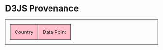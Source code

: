 # D3JS Provenance


<table id="table">

<tr><td>Country</td><td>Data Point</td></tr>

</table>

<div id="chartDiv">

</div>


<style> /* set the CSS */

.barHighlighted { fill: lightgreen; }
.barNotHighlighted { fill: blue; }

.detailedBarNotHighlighted { fill: red; }

.highlightedTableCell {
  background: lightgreen;
}

.disHighlightedTableCell {
  background: transparent;
}


table {
  border-collapse: collapse;
}

table, th, td {
  border: 1px solid black;
  padding: 15px;
}

tr:first-child {
  background: pink;
}

.innerRect {
  background: black;
  width: 10px;
  height: 10px;
}
</style>

<script>
import d3 from "src/external/d3.v5.js";

var data =  [
  {
    "name":"Germany",
    "population": 345,
    "detailed": [
      {
        "name":"bayern",
        "population": 120
      },
      {
        "name":"berlin",
        "population": 120
      },
      {
        "name":"sachsen",
        "population": 105
      }
    ]
  },
  {
    "name":"Spain",
    "population": 200,
    "detailed": [
      {
        "name":"bayern",
        "population": 120
      },
      {
        "name":"berlin",
        "population": 120
      },
      {
        "name":"sachsen",
        "population": 105
      }
    ]
  },
  {
    "name":"Plauen",
    "population": 1000,
    "detailed": [
      {
        "name":"bayern",
        "population": 120
      },
      {
        "name":"berlin",
        "population": 120
      },
      {
        "name":"sachsen",
        "population": 105
      }
    ]
  },
  {
    "name":"Egenhausen",
    "population": 40,
    "detailed": [
      {
        "name":"bayern",
        "population": 120
      },
      {
        "name":"berlin",
        "population": 120
      },
      {
        "name":"sachsen",
        "population": 105
      }
    ]
  },
  {
    "name":"USA",
    "population": 568,
    "detailed": [
      {
        "name":"bayern",
        "population": 120
      },
      {
        "name":"berlin",
        "population": 120
      },
      {
        "name":"sachsen",
        "population": 105
      }
    ]
  },
  {
    "name":"Earth",
    "population": 122,
    "detailed": [
      {
        "name":"bayern",
        "population": 120
      },
      {
        "name":"berlin",
        "population": 120
      },
      {
        "name":"sachsen",
        "population": 105
      }
    ]
  },
  {
    "name":"Mars",
    "population": 321,
    "detailed": [
      {
        "name":"bayern",
        "population": 120
      },
      {
        "name":"berlin",
        "population": 120
      },
      {
        "name":"sachsen",
        "population": 105
      }
    ]
  },
  {
    "name":"Sun",
    "population": 10,
    "detailed": [
      {
        "name":"bayern",
        "population": 120
      },
      {
        "name":"berlin",
        "population": 120
      },
      {
        "name":"sachsen",
        "population": 105
      }
    ]
  },
  {
    "name":"Andromeda",
    "population": 950,
    "detailed": [
      {
        "name":"bayern",
        "population": 120
      },
      {
        "name":"berlin",
        "population": 120
      },
      {
        "name":"sachsen",
        "population": 105
      }
    ]
  },
]


var margin = {top: 20, right: 20, bottom: 30, left: 40};
var width = 860 - margin.left - margin.right;
var height = 500 - margin.top - margin.bottom;
var world = this;

var scopeStart = 0
var scopeEnd = 0

// set the ranges
var x = d3.scaleBand()
          .range([0, width])
          .padding(0.1);
var y = d3.scaleLinear()
          .range([height, 0]);

// append the svg object to the body of the page
// append a 'group' element to 'svg'
// moves the 'group' element to the top left margin
var svg = d3.select(lively.query(this,'#chartDiv'))
  .append("svg")
    .attr("width", width + margin.left + margin.right)
    .attr("height", height + margin.top + margin.bottom)
    
  .append("g")
    .attr("transform", 
          "translate(" + margin.left + "," + margin.top + ")");



// format the data
data.forEach(function(d) {
  d.population = parseInt(d.population);
});

// Scale the range of the data in the domains
x.domain(data.map(function(d) { return d.name; }));
y.domain([0, d3.max(data, function(d) { return d.population; })]);

// append the rectangles for the bar chart



svg.selectAll(".bar")
    .data(data)
  .enter().append("g").append("rect")
    .attr("class", "barNotHighlighted")
    .attr("id", function(d) { return getBarIdFromCountryName(d.name) })
    .attr("x", function(d) { return x(d.name); })
    .attr("width", x.bandwidth())
    .attr("y", function(d) { return y(d.population); })
    .attr("height", function(d) { return height - y(d.population); })
    .on('mouseover', function(d) {
      highlightTableRow(d.name);
      highlightBar(d.name);
    })
    .on('mouseout', function(d) {
      lowlightTableRow(d.name);
      lowlightBar(d.name);
    })
    .on('mousedown', function(d) {
      calculateScopeStart(d.name);
      lively.notify("start: " + scopeStart);
    })
    .on('mouseup', function(d) {
      debugger;
      calculateScopeEnd(d.name); 
      checkScopeOrder(); 
      lively.notify("end: " + scopeEnd);
      lively.notify(getBarIdFromCountryName(d.name))
    });

// add the x Axis
svg.append("g")
    .attr("transform", "translate(0," + height + ")")
    .attr("class", "x-axis")
    .call(d3.axisBottom(x));

// add the y Axis
svg.append("g")
    .attr("class", "y-axis")
    .call(d3.axisLeft(y));
    

// generate table with data 

var tableHTML = lively.query(this, "#table");
//var hoverTableHoverSound = new sound('https://lively-kernel.org/lively4/BP2019RH1/doc/research-provenance/data/cartoon_cowbell.mp3');
//var barHoverSound = new sound('https://lively-kernel.org/lively4/BP2019RH1/doc/research-provenance/data/bugle_tune_1.mp3');


generateTableFromData(tableHTML, data);

function generateTableFromData(tableHTML, tableData) {

  tableData.forEach((country)=>{
    let rowHTML = document.createElement("tr");

    let countryNameHTML = document.createElement("td");

    countryNameHTML.id = country.name;
    countryNameHTML.appendChild(document.createTextNode(country.name));

    let countryDataHTML = document.createElement("td");
    countryDataHTML.id = getDataCellIdFromCountryName(country.name);
    countryDataHTML.appendChild(document.createTextNode(country.population));

    rowHTML.appendChild(countryNameHTML);
    rowHTML.appendChild(countryDataHTML);

    tableHTML.appendChild(rowHTML);

    rowHTML.onmouseover = function(){
      highlightBar(country.name);
      highlightTableRow(country.name);
    };

    rowHTML.onmouseout = function(){
      lowlightBar(country.name);
      lowlightTableRow(country.name);
    };

  });
}

function calculateScopeEnd(barIdentifier) {
  var scopeEnd = getBarIdFromCountryName(barIdentifier)
}

function checkScopeOrder() {
  if (scopeStart > scopeEnd) {
    let tmp = scopeStart
    scopeStart = scopeEnd
    scopeEnd = tmp
  }
}

function calculateScopeStart(barIdentifier) {
  var scopeStart = getBarIdFromCountryName(barIdentifier)
}

function highlightBar(barIdentifier) {
  let bar = lively.query(world, "#" + getBarIdFromCountryName(barIdentifier));
  bar.classList.remove('barNotHighlighted');
  bar.classList.add('barHighlighted');
  
}

function highlightTableRow(tableRowIdentifier) {
  highlightCell("#" + tableRowIdentifier);
  highlightCell("#" + getDataCellIdFromCountryName(tableRowIdentifier));
}

function highlightCell(tableCellId){
  let cell = lively.query(world, tableCellId);
  cell.classList.remove('disHighlightedTableCell');
  cell.classList.add('highlightedTableCell');
  
}

function lowlightBar(barIdentifier){
  let bar = lively.query(world, "#" + getBarIdFromCountryName(barIdentifier));
  bar.classList.remove('barHighlighted');
  bar.classList.add('barNotHighlighted');
}

function lowlightTableRow(tableRowIdentifier){
  lowlightTableCell("#" + tableRowIdentifier);
  lowlightTableCell("#" + getDataCellIdFromCountryName(tableRowIdentifier));
}

function lowlightTableCell(tableCellId){
  let cell = lively.query(world, tableCellId);
  cell.classList.remove('highlightedTableCell');
  cell.classList.add('disHighlightedTableCell');
}

function getBarIdFromCountryName(countryName){
  return countryName + "Bar";
}

function getDataCellIdFromCountryName(countryName){
  return countryName + "Data";
}


""
</script>